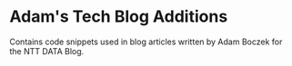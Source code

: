 # Adam's Tech Blog Additions
Contains code snippets used in blog articles written by Adam Boczek for the NTT DATA Blog.
